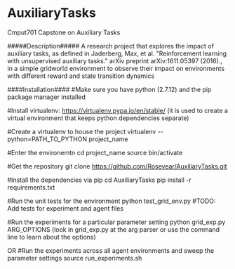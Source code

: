 # AuxiliaryTasks
Cmput701 Capstone on Auxiliary Tasks

#####Description#####
A research project that explores the impact of auxiliary tasks, as defined in Jaderberg, Max, et al. "Reinforcement learning with unsupervised auxiliary tasks." arXiv preprint arXiv:1611.05397 (2016).,
in a simple gridworld environment to observe their impact on environments with different reward and state transition dynamics

####Installation####
#Make sure you have python (2.7.12) and the pip package manager installed

#Install virtualenv: https://virtualenv.pypa.io/en/stable/ (it is used to create a virtual environment that keeps python dependencies separate)

#Create a virtualenv to house the project
virtualenv --python=PATH_TO_PYTHON project_name

#Enter the environemtn
cd project_name
source bin/activate

#Get the repository
git clone https://github.com/Rosevear/AuxiliaryTasks.git

#Install the dependencies via pip
cd AuxiliaryTasks
pip install -r requirements.txt


#Run the unit tests for the environment
python test_grid_env.py
#TODO: Add tests for experiment and agent files

#Run the experiments for a particular parameter setting 
python grid_exp.py ARG_OPTIONS (look in grid_exp.py at the arg parser or use the command line to learn about the options)

OR
#Run the experiments across all agent environments and sweep the parameter settings
source run_experiments.sh

